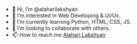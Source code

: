 - 👋 Hi, I’m @alaharilakshyan
- 👀 I’m interested in Web Developing & Ui/Ux.
- 🌱 I’m currently learning Python, HTML, CSS, JS.
- 💞️ I’m looking to collaborate with others.
- 📫 How to reach me [Alahari Lakshyan](www.linkedin.com/in/alaharilakshyan)

<!---
alaharilakshyan/alaharilakshyan is a ✨ special ✨ repository because its `README.md` (this file) appears on your GitHub profile.
You can click the Preview link to take a look at your changes.
--->

